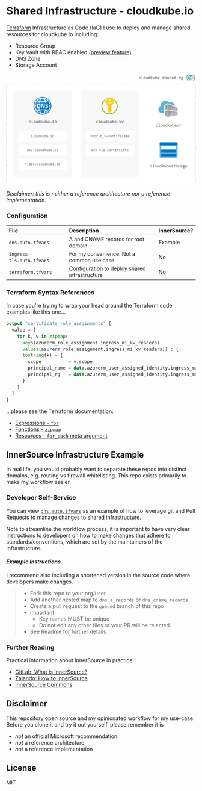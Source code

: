 # Shared Infrastructure - cloudkube.io

[Terraform](https://registry.terraform.io/providers/hashicorp/azurerm/latest/docs) Infrastructure as Code (IaC) I use to deploy and manage shared resources for cloudkube.io including:

- Resource Group
- Key Vault with RBAC enabled [(preview feature)](https://docs.microsoft.com/en-us/azure/key-vault/general/rbac-guide)
- DNS Zone
- Storage Account

<img src="./images/shared-rg.png" width="600" alt="Diagram: shared resources (not accurate)">

_Disclaimer: this is neither a reference architecture nor a reference implementation._


### Configuration

| File | Description | InnerSource? |
|:--|:--|:--|
| `dns.auto.tfvars` | A and CNAME records for root domain. | Example |
| `ingress-tls.auto.tfvars` | For my convenience. Not a common use case. | No |
| `terraform.tfvars` | Configuration to deploy shared infrastructure | No |

### Terraform Syntax References

In case you're trying to wrap your head around the Terraform code examples like this one…

```terraform
output "certificate_role_assginments" {
  value = [
    for k, v in zipmap( 
      keys(azurerm_role_assignment.ingress_mi_kv_readers),
      values(azurerm_role_assignment.ingress_mi_kv_readers)) : {
      tostring(k) = {        
        scope          = v.scope
        principal_name = data.azurerm_user_assigned_identity.ingress_managed_ids[k].name
        principal_rg   = data.azurerm_user_assigned_identity.ingress_managed_ids[k].resource_group_name
      }
    }
  ]
}
```

…please see the Terraform documentation:

- [Expressions - `for`](https://www.terraform.io/docs/language/expressions/for.html)
- [Functions - `zipmap`](https://www.terraform.io/docs/language/functions/zipmap.html)
- [Resources - `for_each` meta argument](https://www.terraform.io/docs/language/meta-arguments/for_each.html)


## InnerSource Infrastructure Example 

In real life, you would probably want to separate these repos into distinct domains, e.g. routing vs firewall whitelisting. This repo exists primarily to make my workflow easier.

### Developer Self-Service

You can view [`dns.auto.tfvars`](./dns.auto.tfvars) as an example of how to leverage git and Pull Requests to manage changes to shared infrastructure.

Note to streamline the workflow process, it is important to have very clear instructions to developers on how to make changes that adhere to standards/conventions, which are set by the maintainers of the infrastructure.

#### _Example Instructions_

I recommend also including a shortened version in the source code where developers make changes.

> - Fork this repo to your org/user
> - Add another nested map to `dns_a_records` or `dns_cname_records`
> - Create a pull request to the `queued` branch of this repo
> - Important: 
> 	- Key names MUST be unique
> 	- Do not edit any other files or your PR will be rejected.
> - See Readme for further details

### Further Reading

Practical information about InnerSource in practice.

- [GitLab: What is InnerSource?](https://about.gitlab.com/topics/version-control/what-is-innersource/)
- [Zalando: How to InnerSource](https://opensource.zalando.com/docs/resources/innersource-howto/)
- [InnerSource Commons](https://innersourcecommons.org/)

## Disclaimer

This repository open source and my opinionated workflow for my use-case. Before you clone it and try it out yourself, please remember it is 

- *not* an official Microsoft recommendation
- *not* a reference architecture
- *not* a reference implementation

## License

MIT